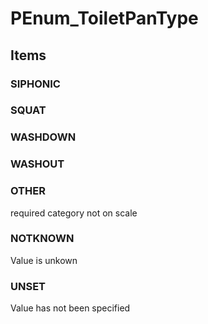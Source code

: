 # PEnum_ToiletPanType

## Items

### SIPHONIC


### SQUAT


### WASHDOWN


### WASHOUT


### OTHER
required category not on scale

### NOTKNOWN
Value is unkown

### UNSET
Value has not been specified

